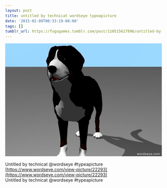 ```yaml
---
layout: post
title: untitled by technicat wordseye typeapicture
date: '2015-02-09T00:33:19-08:00'
tags: []
tumblr_url: https://fugugames.tumblr.com/post/110515617896/untitled-by-technicat-wordseye-typeapicture
---
```

 ![](/tumblr_files/tumblr_njhorjlH881tgne1po1_640.jpg)  

Untitled by technicat @wordseye #typeapicture  
[https://www.wordseye.com/view-picture/22293](https://www.wordseye.com/view-picture/22293)  
Untitled by technicat @wordseye #typeapicture

